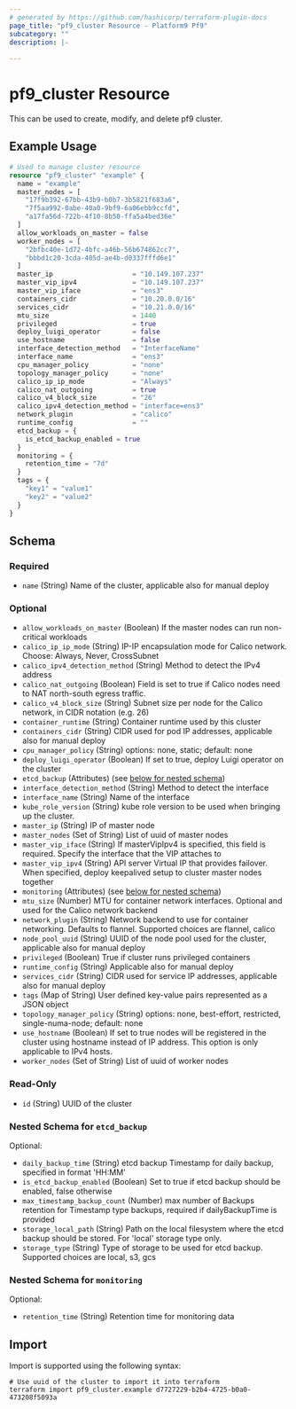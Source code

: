 ```yaml
---
# generated by https://github.com/hashicorp/terraform-plugin-docs
page_title: "pf9_cluster Resource - Platform9 Pf9"
subcategory: ""
description: |-
  
---
```


# pf9_cluster Resource

This can be used to create, modify, and delete pf9 cluster.

## Example Usage

```terraform
# Used to manage cluster resource
resource "pf9_cluster" "example" {
  name = "example"
  master_nodes = [
    "17f9b392-67bb-43b9-b0b7-3b5821f683a6",
    "7f5aa992-0abe-40a0-9bf9-6a06ebb9ccfd",
    "a17fa56d-722b-4f10-8b50-ffa5a4bed36e"
  ]
  allow_workloads_on_master = false
  worker_nodes = [
    "2bfbc40e-1d72-4bfc-a46b-56b674862cc7",
    "bbbd1c20-3cda-405d-ae4b-d0337fffd6e1"
  ]
  master_ip                    = "10.149.107.237"
  master_vip_ipv4              = "10.149.107.237"
  master_vip_iface             = "ens3"
  containers_cidr              = "10.20.0.0/16"
  services_cidr                = "10.21.0.0/16"
  mtu_size                     = 1440
  privileged                   = true
  deploy_luigi_operator        = false
  use_hostname                 = false
  interface_detection_method   = "InterfaceName"
  interface_name               = "ens3"
  cpu_manager_policy           = "none"
  topology_manager_policy      = "none"
  calico_ip_ip_mode            = "Always"
  calico_nat_outgoing          = true
  calico_v4_block_size         = "26"
  calico_ipv4_detection_method = "interface=ens3"
  network_plugin               = "calico"
  runtime_config               = ""
  etcd_backup = {
    is_etcd_backup_enabled = true
  }
  monitoring = {
    retention_time = "7d"
  }
  tags = {
    "key1" = "value1"
    "key2" = "value2"
  }
}
```

<!-- schema generated by tfplugindocs -->
## Schema

### Required

- `name` (String) Name of the cluster, applicable also for manual deploy

### Optional

- `allow_workloads_on_master` (Boolean) If the master nodes can run non-critical workloads
- `calico_ip_ip_mode` (String) IP-IP encapsulation mode for Calico network. Choose: Always, Never, CrossSubnet
- `calico_ipv4_detection_method` (String) Method to detect the IPv4 address
- `calico_nat_outgoing` (Boolean) Field is set to true if Calico nodes need to NAT north-south egress traffic.
- `calico_v4_block_size` (String) Subnet size per node for the Calico network, in CIDR notation (e.g. 26)
- `container_runtime` (String) Container runtime used by this cluster
- `containers_cidr` (String) CIDR used for pod IP addresses, applicable also for manual deploy
- `cpu_manager_policy` (String) options: none, static; default: none
- `deploy_luigi_operator` (Boolean) If set to true, deploy Luigi operator on the cluster
- `etcd_backup` (Attributes) (see [below for nested schema](#nestedatt--etcd_backup))
- `interface_detection_method` (String) Method to detect the interface
- `interface_name` (String) Name of the interface
- `kube_role_version` (String) kube role version to be used when bringing up the cluster.
- `master_ip` (String) IP of master node
- `master_nodes` (Set of String) List of uuid of master nodes
- `master_vip_iface` (String) If masterVipIpv4 is specified, this field is required. Specify the interface that the VIP attaches to
- `master_vip_ipv4` (String) API server Virtual IP that provides failover. When specified, deploy keepalived setup to cluster master nodes together
- `monitoring` (Attributes) (see [below for nested schema](#nestedatt--monitoring))
- `mtu_size` (Number) MTU for container network interfaces. Optional and used for the Calico network backend
- `network_plugin` (String) Network backend to use for container networking. Defaults to flannel. Supported choices are flannel, calico
- `node_pool_uuid` (String) UUID of the node pool used for the cluster, applicable also for manual deploy
- `privileged` (Boolean) True if cluster runs privileged containers
- `runtime_config` (String) Applicable also for manual deploy
- `services_cidr` (String) CIDR used for service IP addresses, applicable also for manual deploy
- `tags` (Map of String) User defined key-value pairs represented as a JSON object
- `topology_manager_policy` (String) options: none, best-effort, restricted, single-numa-node; default: none
- `use_hostname` (Boolean) If set to true nodes will be registered in the cluster using hostname instead of IP address. This option is only applicable to IPv4 hosts.
- `worker_nodes` (Set of String) List of uuid of worker nodes

### Read-Only

- `id` (String) UUID of the cluster

<a id="nestedatt--etcd_backup"></a>
### Nested Schema for `etcd_backup`

Optional:

- `daily_backup_time` (String) etcd backup Timestamp for daily backup, specified in format 'HH:MM'
- `is_etcd_backup_enabled` (Boolean) Set to true if etcd backup should be enabled, false otherwise
- `max_timestamp_backup_count` (Number) max number of Backups retention for Timestamp type backups, required if dailyBackupTime is provided
- `storage_local_path` (String) Path on the local filesystem where the etcd backup should be stored. For 'local' storage type only.
- `storage_type` (String) Type of storage to be used for etcd backup. Supported choices are local, s3, gcs


<a id="nestedatt--monitoring"></a>
### Nested Schema for `monitoring`

Optional:

- `retention_time` (String) Retention time for monitoring data

## Import

Import is supported using the following syntax:

```shell
# Use uuid of the cluster to import it into terraform
terraform import pf9_cluster.example d7727229-b2b4-4725-b0a0-473208f5093a
```
